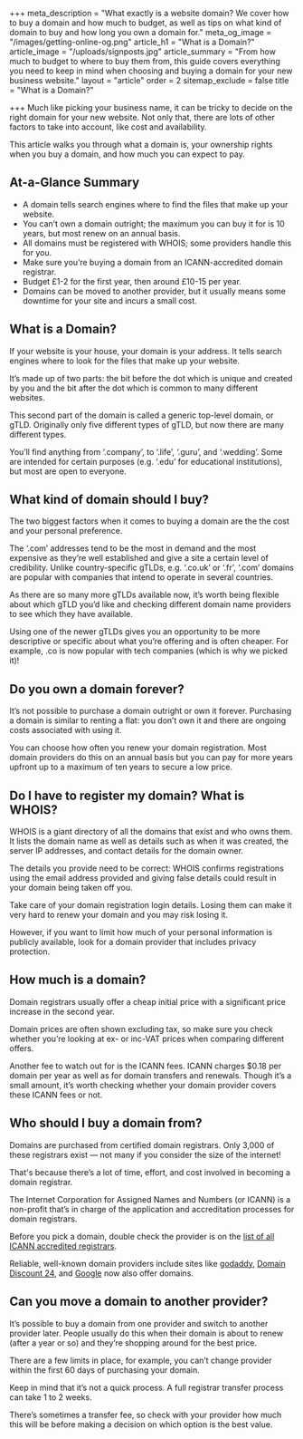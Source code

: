 +++
meta_description = "What exactly is a website domain? We cover how to buy a domain and how much to budget, as well as tips on what kind of domain to buy and how long you own a domain for."
meta_og_image = "/images/getting-online-og.png"
article_h1 = "What is a Domain?"
article_image = "/uploads/signposts.jpg"
article_summary = "From how much to budget to where to buy them from, this guide covers everything you need to keep in mind when choosing and buying a domain for your new business website."
layout = "article"
order = 2
sitemap_exclude = false
title = "What is a Domain?"

+++
Much like picking your business name, it can be tricky to decide on the right domain for your new website. Not only that, there are lots of other factors to take into account, like cost and availability.

This article walks you through what a domain is, your ownership rights when you buy a domain, and how much you can expect to pay.

## At-a-Glance Summary

* A domain tells search engines where to find the files that make up your website.
* You can’t own a domain outright; the maximum you can buy it for is 10 years, but most renew on an annual basis.
* All domains must be registered with WHOIS; some providers handle this for you.
* Make sure you’re buying a domain from an ICANN-accredited domain registrar.
* Budget £1-2 for the first year, then around £10-15 per year.
* Domains can be moved to another provider, but it usually means some downtime for your site and incurs a small cost.

## What is a Domain?

If your website is your house, your domain is your address. It tells search engines where to look for the files that make up your website.

It’s made up of two parts: the bit before the dot which is unique and created by you and the bit after the dot which is common to many different websites.

This second part of the domain is called a generic top-level domain, or gTLD. Originally only five different types of gTLD, but now there are many different types.

You’ll find anything from ‘.company’, to ‘.life’, ‘.guru’, and ‘.wedding’. Some are intended for certain purposes (e.g. ‘.edu’ for educational institutions), but most are open to everyone.

## What kind of domain should I buy?

The two biggest factors when it comes to buying a domain are the the cost and your personal preference.

The ‘.com’ addresses tend to be the most in demand and the most expensive as they’re well established and give a site a certain level of credibility. Unlike country-specific gTLDs, e.g. ‘.co.uk’ or ‘.fr’, ‘.com’ domains are popular with companies that intend to operate in several countries.

As there are so many more gTLDs available now, it’s worth being flexible about which gTLD you’d like and checking different domain name providers to see which they have available.

Using one of the newer gTLDs gives you an opportunity to be more descriptive or specific about what you’re offering and is often cheaper. For example, .co is now popular with tech companies (which is why we picked it)!

## Do you own a domain forever?

It’s not possible to purchase a domain outright or own it forever. Purchasing a domain is similar to renting a flat: you don’t own it and there are ongoing costs associated with using it.

You can choose how often you renew your domain registration. Most domain providers do this on an annual basis but you can pay for more years upfront up to a maximum of ten years to secure a low price.

## Do I have to register my domain? What is WHOIS?

WHOIS is a giant directory of all the domains that exist and who owns them. It lists the domain name as well as details such as when it was created, the server IP addresses, and contact details for the domain owner.

The details you provide need to be correct: WHOIS confirms registrations using the email address provided and giving false details could result in your domain being taken off you.

Take care of your domain registration login details. Losing them can make it very hard to renew your domain and you may risk losing it.

However, if you want to limit how much of your personal information is publicly available, look for a domain provider that includes privacy protection.

## How much is a domain?

Domain registrars usually offer a cheap initial price with a significant price increase in the second year.

Domain prices are often shown excluding tax, so make sure you check whether you’re looking at ex- or inc-VAT prices when comparing different offers.

Another fee to watch out for is the ICANN fees. ICANN charges $0.18 per domain per year as well as for domain transfers and renewals. Though it’s a small amount, it’s worth checking whether your domain provider covers these ICANN fees or not.

## Who should I buy a domain from?

Domains are purchased from certified domain registrars. Only 3,000 of these registrars exist — not many if you consider the size of the internet!

That's because there’s a lot of time, effort, and cost involved in becoming a domain registrar.

The Internet Corporation for Assigned Names and Numbers (or ICANN) is a non-profit that’s in charge of the application and accreditation processes for domain registrars.

Before you pick a domain, double check the provider is on the [list of all ICANN accredited registrars](https://www.icann.org/registrar-reports/accredited-list.html).

Reliable, well-known domain providers include sites like [godaddy](https://uk.godaddy.com/), [Domain Discount 24](https://www.domaindiscount24.com/en), and [Google](https://domains.google/#/) now also offer domains.

## Can you move a domain to another provider?

It’s possible to buy a domain from one provider and switch to another provider later. People usually do this when their domain is about to renew (after a year or so) and they’re shopping around for the best price.

There are a few limits in place, for example, you can’t change provider within the first 60 days of purchasing your domain.

Keep in mind that it’s not a quick process. A full registrar transfer process can take 1 to 2 weeks.

There’s sometimes a transfer fee, so check with your provider how much this will be before making a decision on which option is the best value.